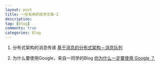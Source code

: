 ```yaml
---
layout: post
title: 一些有用的技术文章-2
description:  
tag: [blog]
comments: true
categories: blog
---
```



1. 分布式架构的消息传递 [基于消息的分布式架构－消息队列](http://www.infoq.com/cn/articles/message-based-distributed-architecture)

2. 为什么要使用Google，来自一同学的Blog  [你为什么一定要使用 Google ？](http://stormzhang.com/2016/08/12/you-must-use-google/)



